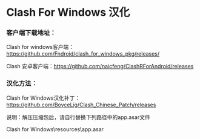 # Clash For Windows 汉化

### 客户端下载地址：

Clash for windows客户端：https://github.com/Fndroid/clash_for_windows_pkg/releases/

Clash 安卓客户端：https://github.com/naicfeng/ClashRForAndroid/releases

### 汉化方法：

Clash for Windows汉化补丁：https://github.com/BoyceLig/Clash_Chinese_Patch/releases

说明：解压压缩包后，请自行替换下列路径中的app.asar文件

Clash for Windows\resources\app.asar


